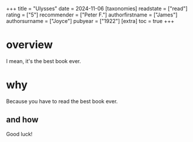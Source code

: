 +++
title = "Ulysses"
date = 2024-11-06
[taxonomies]
  readstate = ["read"]
  rating = ["5"]
  recommender = ["Peter F."]
  authorfirstname = ["James"]
  authorsurname = ["Joyce"]
  pubyear = ["1922"]
[extra]
  toc = true
+++

# overview
I mean, it's the best book ever.

# why
Because you have to read the best book ever.

## and how
Good luck!